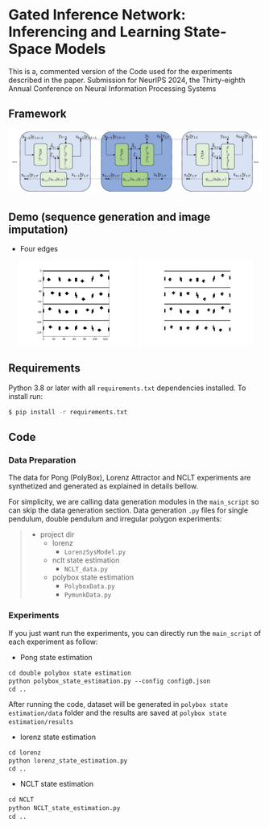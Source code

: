 # Gated Inference Network: Inferencing and Learning State-Space Models
This is a, commented version of the Code used for the experiments described in the paper.
Submission for NeurIPS 2024, the Thirty-eighth Annual Conference on Neural Information Processing Systems 

## Framework

![image](./Figs/filtering_smoothing.jpg)

## Demo (sequence generation and image imputation)


<!--  ![Demo](./Figs/gen_sequence_genseq12.gif) -->
*  Four edges 
<p align="center">
  <img src="./Figs/gen_sequence_ponggenseq4.gif" alt="Demo 1" width="45%" style="margin-right: 10px;">
  <img src="./Figs/impute_sequence_ponggenseq4.gif" alt="Demo 2" width="45%">
</p>


## Requirements

Python 3.8 or later with all ```requirements.txt``` dependencies installed. To install run:
```bash
$ pip install -r requirements.txt
```

## Code
### Data Preparation
The data for Pong (PolyBox), Lorenz Attractor and NCLT experiments
are synthetized and generated as explained in details bellow.

For simplicity, we are calling data generation modules in the ``main_script`` so can skip the data generation section.
Data generation `.py` files for single pendulum, double pendulum and irregular polygon experiments:

>   * project dir
>     * lorenz
>       * `LorenzSysModel.py`
>     * nclt state estimation
>       * `NCLT_data.py`
>     * polybox state estimation
>       * `PolyboxData.py`
>       * `PymunkData.py`


### Experiments
If you just want run the experiments, you can directly run the ``main_script`` of each experiment as follow:


* Pong state estimation
 ```
cd double polybox state estimation
python polybox_state_estimation.py --config config0.json
cd ..
```
After running the code, dataset will be generated in `polybox state estimation/data` folder and the results are saved at 
`polybox state estimation/results`



* lorenz state estimation
 ```
cd lorenz
python lorenz_state_estimation.py 
cd ..
```




* NCLT state estimation
 ```polybox_state_estimation.py
cd NCLT
python NCLT_state_estimation.py 
cd ..
```



